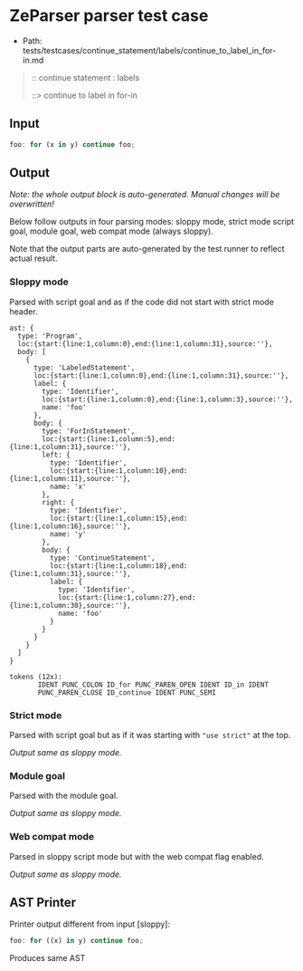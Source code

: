 # ZeParser parser test case

- Path: tests/testcases/continue_statement/labels/continue_to_label_in_for-in.md

> :: continue statement : labels
>
> ::> continue to label in for-in

## Input

`````js
foo: for (x in y) continue foo;
`````

## Output

_Note: the whole output block is auto-generated. Manual changes will be overwritten!_

Below follow outputs in four parsing modes: sloppy mode, strict mode script goal, module goal, web compat mode (always sloppy).

Note that the output parts are auto-generated by the test runner to reflect actual result.

### Sloppy mode

Parsed with script goal and as if the code did not start with strict mode header.

`````
ast: {
  type: 'Program',
  loc:{start:{line:1,column:0},end:{line:1,column:31},source:''},
  body: [
    {
      type: 'LabeledStatement',
      loc:{start:{line:1,column:0},end:{line:1,column:31},source:''},
      label: {
        type: 'Identifier',
        loc:{start:{line:1,column:0},end:{line:1,column:3},source:''},
        name: 'foo'
      },
      body: {
        type: 'ForInStatement',
        loc:{start:{line:1,column:5},end:{line:1,column:31},source:''},
        left: {
          type: 'Identifier',
          loc:{start:{line:1,column:10},end:{line:1,column:11},source:''},
          name: 'x'
        },
        right: {
          type: 'Identifier',
          loc:{start:{line:1,column:15},end:{line:1,column:16},source:''},
          name: 'y'
        },
        body: {
          type: 'ContinueStatement',
          loc:{start:{line:1,column:18},end:{line:1,column:31},source:''},
          label: {
            type: 'Identifier',
            loc:{start:{line:1,column:27},end:{line:1,column:30},source:''},
            name: 'foo'
          }
        }
      }
    }
  ]
}

tokens (12x):
       IDENT PUNC_COLON ID_for PUNC_PAREN_OPEN IDENT ID_in IDENT
       PUNC_PAREN_CLOSE ID_continue IDENT PUNC_SEMI
`````

### Strict mode

Parsed with script goal but as if it was starting with `"use strict"` at the top.

_Output same as sloppy mode._

### Module goal

Parsed with the module goal.

_Output same as sloppy mode._

### Web compat mode

Parsed in sloppy script mode but with the web compat flag enabled.

_Output same as sloppy mode._

## AST Printer

Printer output different from input [sloppy]:

````js
foo: for ((x) in y) continue foo;
````

Produces same AST
